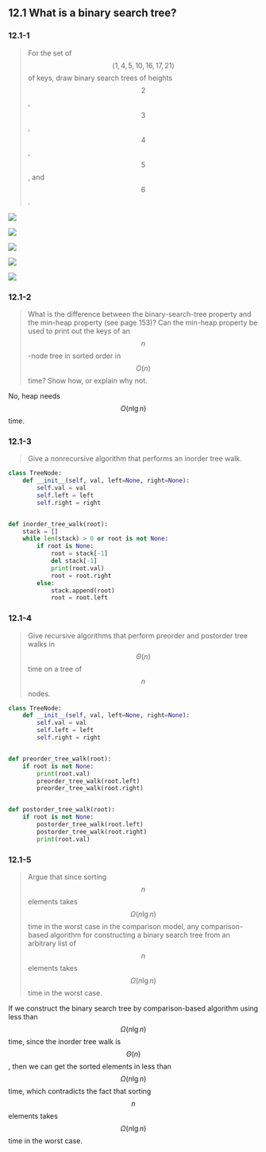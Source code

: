 ## 12.1 What is a binary search tree?

### 12.1-1

> For the set of $$\langle 1, 4, 5, 10, 16, 17, 21 \rangle$$ of keys, draw binary search trees of heights $$2$$, $$3$$, $$4$$, $$5$$, and $$6$$.

![](img/12.1-1_1.png)

![](img/12.1-1_2.png)

![](img/12.1-1_3.png)

![](img/12.1-1_4.png)

![](img/12.1-1_5.png)

### 12.1-2

> What is the difference between the binary-search-tree property and the min-heap property (see page 153)? Can the min-heap property be used to print out the keys of an $$n$$-node tree in sorted order in $$O(n)$$ time? Show how, or explain why not.

No, heap needs $$O(n \lg n)$$ time.

### 12.1-3

> Give a nonrecursive algorithm that performs an inorder tree walk.

```python
class TreeNode:
    def __init__(self, val, left=None, right=None):
        self.val = val
        self.left = left
        self.right = right


def inorder_tree_walk(root):
    stack = []
    while len(stack) > 0 or root is not None:
        if root is None:
            root = stack[-1]
            del stack[-1]
            print(root.val)
            root = root.right
        else:
            stack.append(root)
            root = root.left
```

### 12.1-4

> Give recursive algorithms that perform preorder and postorder tree walks in $$\Theta(n)$$ time on a tree of $$n$$ nodes.

```python
class TreeNode:
    def __init__(self, val, left=None, right=None):
        self.val = val
        self.left = left
        self.right = right


def preorder_tree_walk(root):
    if root is not None:
        print(root.val)
        preorder_tree_walk(root.left)
        preorder_tree_walk(root.right)


def postorder_tree_walk(root):
    if root is not None:
        postorder_tree_walk(root.left)
        postorder_tree_walk(root.right)
        print(root.val)
```

### 12.1-5

> Argue that since sorting $$n$$ elements takes $$\Omega(n \lg n)$$ time in the worst case in the comparison model, any comparison-based algorithm for constructing a binary search tree from an arbitrary list of $$n$$ elements takes $$\Omega(n \lg n)$$ time in the worst case.

If we construct the binary search tree by comparison-based algorithm using less than $$\Omega(n \lg n)$$ time, since the inorder tree walk is $$\Theta(n)$$, then we can get the sorted elements in less than $$\Omega(n \lg n)$$ time, which contradicts the fact that sorting $$n$$ elements takes $$\Omega(n \lg n)$$ time in the worst case.
